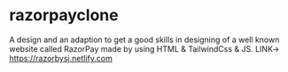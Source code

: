 # razorpayclone
A design and an adaption to get a good skills in designing of a well known website called RazorPay made by using HTML &amp; TailwindCss &amp; JS.
LINK-> https://razorbysj.netlify.com
